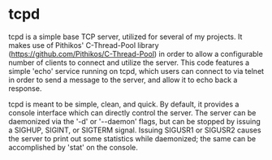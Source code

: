 tcpd
====

tcpd is a simple base TCP server, utilized for several of my projects.  It makes use of Pithikos' C-Thread-Pool library (https://github.com/Pithikos/C-Thread-Pool) in order to allow a configurable number of clients to connect and utilize the server.  This code features a simple 'echo' service running on tcpd, which users can connect to via telnet in order to send a message to the server, and allow it to echo back a response.

tcpd is meant to be simple, clean, and quick.  By default, it provides a console interface which can directly control the server.  The server can be daemonized via the '-d' or '--daemon' flags, but can be stopped by issuing a SIGHUP, SIGINT, or SIGTERM signal.  Issuing SIGUSR1 or SIGUSR2 causes the server to print out some statistics while daemonized; the same can be accomplished by 'stat' on the console.
